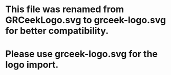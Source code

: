 # This file was renamed from GRCeekLogo.svg to grceek-logo.svg for better compatibility.
# Please use grceek-logo.svg for the logo import.
